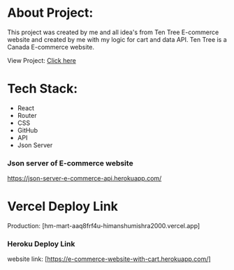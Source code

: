 # About Project:

This project was created by me and all idea's from Ten Tree E-commerce website and created by me with my logic for cart and data API. Ten Tree is a Canada E-commerce website.

View Project: <a href="hm-mart-aaq8frf4u-himanshumishra2000.vercel.app">Click here</a>

# Tech Stack:
 - React
 - Router
 - CSS
 - GitHub
 - API
 - Json Server



### Json server of E-commerce website
https://json-server-e-commerce-api.herokuapp.com/



# Vercel Deploy Link

Production: [hm-mart-aaq8frf4u-himanshumishra2000.vercel.app]


 ### Heroku Deploy Link

  website link: [https://e-commerce-website-with-cart.herokuapp.com/]

